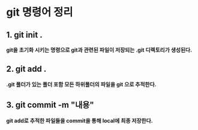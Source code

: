 # git 명령어 정리

## 1. git init .
**git을 초기화 시키는 명령으로 git과 관련된 파일이 저장되는 .git 디렉토리가 생성된다.**

## 2. git add .
**.git 폴더가 있는 폴더 포함 모든 하위폴더의 파일을 git 으로 추적한다.**

## 3. git commit -m "내용"
**git add로 추적한 파일들을 commit을 통해 local에 최종 저장한다.**
